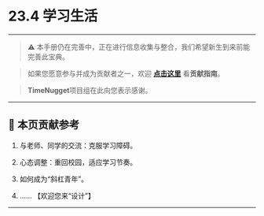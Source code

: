 # 23.4 学习生活

---

> ⚠️ 本手册仍在完善中，正在进行信息收集与整合，我们希望新生到来前能完善此宝典。  

> 如果您愿意参与并成为贡献者之一，欢迎 **[点击这里](/CONTRIBUTING.md)** 看**贡献指南**。

> **TimeNugget**项目组在此向您表示感谢。

---

## 📌 本页贡献参考

1. 与老师、同学的交流：克服学习障碍。

2. 心态调整：重回校园，适应学习节奏。

3. 如何成为“斜杠青年”。

4. ……  【欢迎您来“设计”】

---
